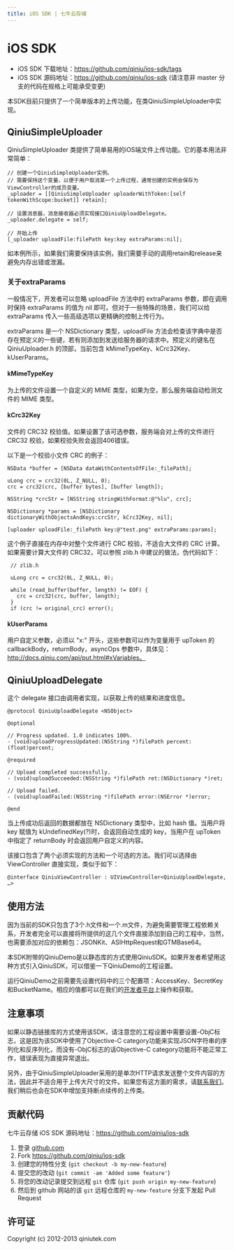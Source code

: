 ```yaml
---
title: iOS SDK | 七牛云存储
---
```


# iOS SDK

- iOS SDK 下载地址：<https://github.com/qiniu/ios-sdk/tags>
- iOS SDK 源码地址：<https://github.com/qiniu/ios-sdk> (请注意非 master 分支的代码在规格上可能承受变更)

本SDK目前只提供了一个简单版本的上传功能，在类QiniuSimpleUploader中实现。

## QiniuSimpleUploader

QiniuSimpleUploader 类提供了简单易用的iOS端文件上传功能。它的基本用法非常简单：

	// 创建一个QiniuSimpleUploader实例。
	// 需要保持这个变量，以便于用户取消某一个上传过程，通常创建的实例会保存为ViewController的成员变量。
	_uploader = [[QiniuSimpleUploader uploaderWithToken:[self tokenWithScope:bucket]] retain];
	
	// 设置消息器，消息接收器必须实现接口QiniuUploadDelegate。	
	_uploader.delegate = self;
  
	// 开始上传  
	[_uploader uploadFile:filePath key:key extraParams:nil];
	
如本例所示，如果我们需要保持该实例，我们需要手动的调用retain和release来避免内存出错或泄漏。

### 关于extraParams

一般情况下，开发者可以忽略 uploadFile 方法中的 extraParams 参数，即在调用时保持 extraParams 的值为 nil 即可。但对于一些特殊的场景，我们可以给 extraParams 传入一些高级选项以更精确的控制上传行为。

extraParams 是一个 NSDictionary 类型，uploadFile 方法会检查该字典中是否存在预定义的一些键，若有则添加到发送给服务器的请求中。预定义的键名在 QiniuUploader.h 的顶部，当前包含 kMimeTypeKey、kCrc32Key、kUserParams。

#### kMimeTypeKey

为上传的文件设置一个自定义的 MIME 类型，如果为空，那么服务端自动检测文件的 MIME 类型。

#### kCrc32Key

文件的 CRC32 校验值。如果设置了该可选参数，服务端会对上传的文件进行 CRC32 校验，如果校验失败会返回406错误。

以下是一个校验小文件 CRC 的例子：

	NSData *buffer = [NSData dataWithContentsOfFile:_filePath];
    
    uLong crc = crc32(0L, Z_NULL, 0);
    crc = crc32(crc, [buffer bytes], [buffer length]);
    
    NSString *crcStr = [NSString stringWithFormat:@"%lu", crc];

    NSDictionary *params = [NSDictionary dictionaryWithObjectsAndKeys:crcStr, kCrc32Key, nil];
    
    [uploader uploadFile:_filePath key:@"test.png" extraParams:params];

这个例子直接在内存中对整个文件进行 CRC 校验，不适合大文件的 CRC 计算。如果需要计算大文件的 CRC32，可以参照 zlib.h 中建议的做法，伪代码如下：

	 // zlib.h

     uLong crc = crc32(0L, Z_NULL, 0);

     while (read_buffer(buffer, length) != EOF) {
       crc = crc32(crc, buffer, length);
     }
     if (crc != original_crc) error();

#### kUserParams

用户自定义参数，必须以 "x:" 开头，这些参数可以作为变量用于 upToken 的 callbackBody，returnBody，asyncOps 参数中，具体见：http://docs.qiniu.com/api/put.html#xVariables。
	
## QiniuUploadDelegate

这个 delegate 接口由调用者实现，以获取上传的结果和进度信息。

	@protocol QiniuUploadDelegate <NSObject>

	@optional
	
	// Progress updated. 1.0 indicates 100%.
	- (void)uploadProgressUpdated:(NSString *)filePath percent:(float)percent;
	
	@required
	
	// Upload completed successfully.
	- (void)uploadSucceeded:(NSString *)filePath ret:(NSDictionary *)ret;
	
	// Upload failed.
	- (void)uploadFailed:(NSString *)filePath error:(NSError *)error;
	
	@end
	
当上传成功后返回的数据都放在 NSDictionary 类型中，比如 hash 值。当用户将 key 赋值为 kUndefinedKey(?)时，会返回自动生成的 key，当用户在 upToken 中指定了 returnBody 时会返回用户自定义的内容。

该接口包含了两个必须实现的方法和一个可选的方法。我们可以选择由 ViewController 直接实现，类似于如下：

	@interface QiniuViewController : UIViewController<QiniuUploadDelegate, …>

## 使用方法

因为当前的SDK只包含了3个.h文件和一个.m文件，为避免需要管理工程依赖关系，开发者完全可以直接将所提供的这几个文件直接添加到自己的工程中，当然，也需要添加对应的依赖包：JSONKit、ASIHttpRequest和GTMBase64。

本SDK附带的QiniuDemo是以静态库的方式使用QiniuSDK。如果开发者希望用这种方式引入QiniuSDK，可以借鉴一下QiniuDemo的工程设置。

运行QiniuDemo之前需要先设置代码中的三个配置项：AccessKey、SecretKey和BucketName。相应的值都可以在我们的[开发者平台]( https://portal.qiniu.com/)上操作和获取。

## 注意事项

如果以静态链接库的方式使用该SDK，请注意您的工程设置中需要设置-ObjC标志，这是因为该SDK中使用了Objective-C category功能来实现JSON字符串的序列化和反序列化，而没有-ObjC标志的话Objective-C category功能将不能正常工作，错误表现为直接异常退出。

另外，由于QiniuSimpleUploader采用的是单次HTTP请求发送整个文件内容的方法，因此并不适合用于上传大尺寸的文件。如果您有这方面的需求，请[联系我们](https://dev.qiniutek.com/feedback)。我们稍后也会在SDK中增加支持断点续传的上传类。

<a name="Contributing"></a>

## 贡献代码

七牛云存储 iOS SDK 源码地址：<https://github.com/qiniu/ios-sdk>

1. 登录 [github.com](https://github.com)
2. Fork <https://github.com/qiniu/ios-sdk>
3. 创建您的特性分支 (`git checkout -b my-new-feature`)
4. 提交您的改动 (`git commit -am 'Added some feature'`)
5. 将您的改动记录提交到远程 `git` 仓库 (`git push origin my-new-feature`)
6. 然后到 github 网站的该 `git` 远程仓库的 `my-new-feature` 分支下发起 Pull Request

<a name="License"></a>

## 许可证

Copyright (c) 2012-2013 qiniutek.com
